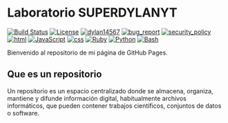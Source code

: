 # Laboratorio SUPERDYLANYT
[![Build Status](https://img.shields.io/github/stars/dylan14567/dylan14567.github.io.svg)](https://github.com/dylan14567/dylan14567.github.io)
[![License](https://img.shields.io/github/license/dylan14567/dylan14567.github.io.svg)](https://github.com/dylan14567/dylan14567.github.io/blob/master/LICENSE)
[![dylan14567](https://img.shields.io/badge/author-dylan14567-green.svg)](https://github.com/dylan14567)
[![bug_report](https://img.shields.io/badge/bug-report-red.svg)](https://github.com/dylan14567/dylan14567.github.io/blob/master/.github/ISSUE_TEMPLATE/bug_report.md)
[![security_policy](https://img.shields.io/badge/security-policy-cyan.svg)](https://github.com/dylan14567/dylan14567.github.io/blob/master/.github/SECURITY.md)
[![html](https://img.shields.io/badge/language-html%20-red.svg)](https://www.w3.org/html/)
[![JavaScript](https://img.shields.io/badge/language-JavaScript%20-yellow.svg)](https://es.wikipedia.org/wiki/JavaScript)
[![css](https://img.shields.io/badge/language-css%20-cyan.svg)](https://www.w3.org/Style/CSS/)
[![Ruby](https://img.shields.io/badge/language-Ruby-red.svg)](https://www.ruby-lang.org/)
[![Python](https://img.shields.io/badge/language-Python%20-yellow.svg)](https://www.python.org)
[![Bash](https://img.shields.io/badge/language-Bash-blue.svg)](https://www.gnu.org/software/bash/)



Bienvenido al repositorio de mi página de GitHub Pages.

## Que es un repositorio

Un repositorio es un espacio centralizado donde se almacena, organiza, mantiene y difunde información digital, habitualmente archivos informáticos, que pueden contener trabajos científicos, conjuntos de datos o software.
